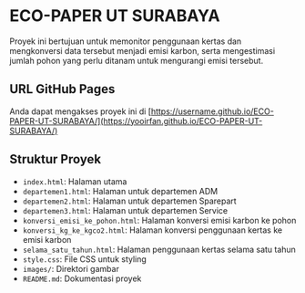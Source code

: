 # ECO-PAPER UT SURABAYA

Proyek ini bertujuan untuk memonitor penggunaan kertas dan mengkonversi data tersebut menjadi emisi karbon, serta mengestimasi jumlah pohon yang perlu ditanam untuk mengurangi emisi tersebut.

## URL GitHub Pages
Anda dapat mengakses proyek ini di [https://username.github.io/ECO-PAPER-UT-SURABAYA/](https://yooirfan.github.io/ECO-PAPER-UT-SURABAYA/)

## Struktur Proyek
- `index.html`: Halaman utama
- `departemen1.html`: Halaman untuk departemen ADM
- `departemen2.html`: Halaman untuk departemen Sparepart
- `departemen3.html`: Halaman untuk departemen Service
- `konversi_emisi_ke_pohon.html`: Halaman konversi emisi karbon ke pohon
- `konversi_kg_ke_kgco2.html`: Halaman konversi penggunaan kertas ke emisi karbon
- `selama_satu_tahun.html`: Halaman penggunaan kertas selama satu tahun
- `style.css`: File CSS untuk styling
- `images/`: Direktori gambar
- `README.md`: Dokumentasi proyek
